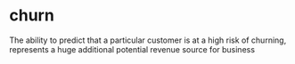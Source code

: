 # churn
The ability to predict that a particular customer is at a high risk of churning, represents a huge        additional potential revenue source for business
